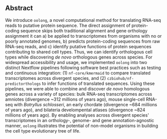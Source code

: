 ## Abstract

We introduce `oolong`, a novel computational method for translating RNA-seq reads to putative protein sequence.
The direct assignment of protein-coding sequence skips both traditional alignment and gene orthology assignment it can a) be applied to transcriptomes from organisms with no or poorly annotated genomes, b) predicts protein-coding sequences from raw RNA-seq reads, and c) identify putative functions of protein sequences contributing to shared cell types.
Thus, we can identify orthologous cell types while discovering *de novo* orthologous genes across species.
For widespread accessibility and usage, we implemented `oolong` into two distinct Nextflow pipelines following software best practices such as testing and continuous integration: (1) `nf-core/kmermaid` to compare translated transcriptomes across divergent species, and (2) `czbiohub/nf-predictorthologs` to infer functions of translated sequences.
Using these pipelines, we were able to combine and discover *de novo* homologous genes across a variety of species: bulk RNA-seq transcriptomes across amniotes (divergence ~312 millions of years ago), mouse single-cell RNA-seq with *Botryllus schlosseri*, an early chordate (divergence ~684 millions of years ago), and bilateria develompental atlases (divergence ~824 millions of years ago).
By enabling analyses across divergent species' transcriptomes in an orthology-, genome- and gene annotation-agnostic manner, `oolong` illustrates the potential of non-model organisms in building the cell type evolutionary tree of life.
